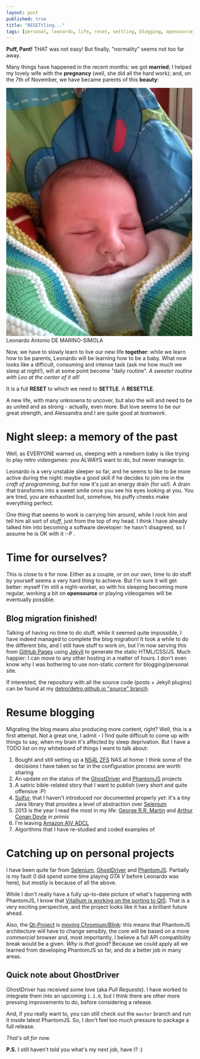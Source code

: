 ```yaml
---
layout: post
published: true
title: "RESETtling..."
tags: [personal, leonardo, life, reset, settling, blogging, opensource, ghostdriver, phantomjs, job, career]
---
```


**Puff, Pant!** THAT was not easy! But finally, "normality" seems not too far
away.

Many things have happened in the recent months: we got **married**; I helped my
lovely wife with the **pregnancy** (well, she did all the hard work); and, on the
7th of November, we have became parents of this **beauty**:

<div class="img">
<img src="/img/leo.png" alt="Leonardo Antonio DE MARINO-SIMOLA">
<span>Leonardo Antonio DE MARINO-SIMOLA</span>
</div>

Now, we have to slowly learn to live our new life **together**: while we learn
how to be parents, Leonardo will be learning how to be a baby. What now looks
like a difficult, consuming and intense task (ask me how much we sleep
at night!), will at some point become "daily routine".
_A sweeter routine with Leo at the center of it all!_

It is a full **RESET** to which we need to **SETTLE**. A **RESETTLE**.

A new life,
with many unknowns to uncover, but also the will and need to be as united and as
strong - actually, even more. But love seems to be our great strength, and
Alessandra and I are quite good at _teamwork_.

# Night sleep: a memory of the past

Well, as EVERYONE warned us, sleeping with a newborn baby is like trying to play
retro videogames: you ALWAYS want to do, but never manage to.

Leonardo is a very unstable sleeper so far, and he seems to like to be more
active during the night: maybe a good skill if he decides to join me in the
_craft of programming_, but for now it's just an energy drain (for us!).
A drain that transforms into a sweet smile once you see his eyes looking at you.
You are tired, you are exhausted but, somehow, his puffy cheeks make
everything perfect.

One thing that seems to work is carrying him around, while I rock him and tell
him all sort of _stuff_, just from the top of my head.
I think I have already talked him into becoming a software developer: he hasn't
disagreed, so I assume he is OK with it :-P .

# Time for ourselves?

This is close to `0` for now. Either as a couple, or on our own, time to do
stuff by yourself seems a very hard thing to achieve. But I'm sure it will get
better: myself I'm still a night-worker, so with his sleeping becoming more
regular, working a bit on **opensource** or playing videogames will be
eventually possible.

## Blog migration finished!

Talking of having no time to do stuff, while it seemed quite impossible,
I have indeed managed to complete
the blog migration! It took a while to do
the different bits, and I still have stuff to work on, but I'm now serving this
from [GitHub Pages](http://pages.github.com/)
using [Jekyll](http://jekyllrb.com/) to generate the static HTML/CSS/JS.
Much happier: I can move to any other hosting in a matter of hours. I don't
even know why I was bothering to use non-static content for
blogging/personal site.

If interested, the repository with all the source code (posts +
Jekyll plugins) can be found at my
[detro/detro.github.io "source" branch](https://github.com/detro/detro.github.io/tree/source).

# Resume blogging

Migrating the blog means also producing more content, right?
Well, this is a first attempt. Not a great one, I admit -
I find quite difficult to come up with things to say, when my brain it's
affected by sleep deprivation.
But I have a TODO list on my whiteboard of things I want to talk about:

1. Bought and still setting up a [N54L](http://www8.hp.com/uk/en/products/proliant-servers/product-detail.html?oid=5336624#!tab=features)
[ZFS](http://en.wikipedia.org/wiki/ZFS) NAS at home: I think some of the
decisions I have taken so far in the configuration process are worth sharing
2. An update on the status of the
[GhostDriver](https://github.com/detro/ghostdriver) and
[PhantomJS](http://phantomjs.org) projects
3. A satiric bible-related story that I want to publish (very short and
quite offensive :P)
4. [Sulfur](https://github.com/detro/sulfur), that I haven't introduced
nor documented properly _yet_: it's a tiny Java library that provides a level
of abstraction over [Selenium](http://www.seleniumhq.org/)
5. 2013 is the year I read the most in my life:
[George R.R. Martin](http://www.georgerrmartin.com/) and
[Arthur Conan Doyle](http://en.wikipedia.org/wiki/Arthur_Conan_Doyle)
_in primis_
6. I'm leaving [Amazon AIV ADCL](http://www.amazondcl.com/)
7. Algorithms that I have re-studied and coded examples of

# Catching up on personal projects

I have been quite far from [Selenium](http://www.seleniumhq.org/),
[GhostDriver](https://github.com/detro/ghostdriver) and
[PhantomJS](http://phantomjs.org). Partially is my fault (I did spend some time
playing _GTA V_ before Leonardo was here), but mostly is because of all the
above.

While I don't really have a fully up-to-date picture of what's happening with
PhantomJS, I know that
[Vitallium is working on the porting to Qt5](https://github.com/Vitallium/phantomjs-qt5).
That is a very exciting perspective, and the project looks like it has a
brilliant future ahead.

Also, the [Qt-Project](http://qt-project.org/) is
[moving Chromium/Blink](http://blog.qt.digia.com/blog/2013/06/25/experimenting-with-chromium-and-qt/):
this means that PhantomJS architecture will have to change sensibly, the core
will be based on a more _commercial_ browser and, most importantly, I believe
a full API compatibility break would be a given. _Why is that good?_ Because
we could apply all we learned from developing PhantomJS so far, and do a better
job in many areas.

## Quick note about GhostDriver

GhostDriver has received some love (aka _Pull Requests_). I have worked to
integrate them into an upcoming `1.1.0`, but I think there are other more
pressing improvements to do, before considering a release.

And, if you really want to, you can still check out the `master` branch
and run it inside latest PhantomJS. So, I don't feel too much pressure to
package a full release.

_That's all for now._

**P.S.** I still haven't told you what's my next job, have I? :)
